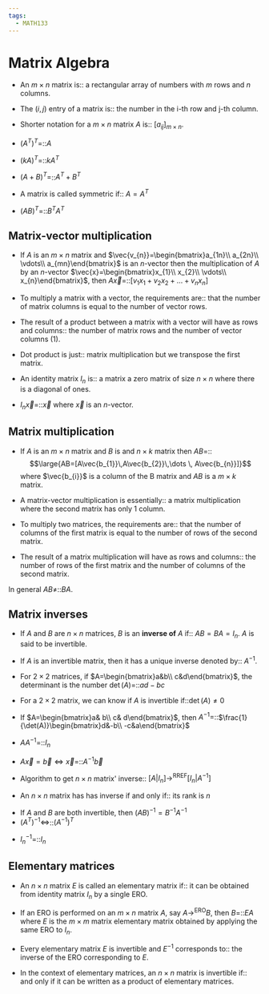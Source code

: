 ```yaml
---
tags:
  - MATH133
---
```


# Matrix Algebra

- An $m\times n$ matrix is:: a rectangular array of numbers with $m$ rows and $n$ columns.
<!--SR:!2025-04-02,138,290-->
- The $(i,j)$ entry of a matrix is:: the number in the i-th row and j-th column.
<!--SR:!2024-12-20,57,230-->
- Shorter notation for a $m\times n$ matrix $A$ is:: $[a_{ij}]_{m\times n}$.
<!--SR:!2025-02-14,94,250-->
- $(A^{T})^{T}=$::$A$
<!--SR:!2025-02-21,97,250-->
- $(kA)^{T}=$::$kA^{T}$
<!--SR:!2025-02-03,87,250-->
- $(A+B)^{T}=$::$A^{T}+B^{T}$
<!--SR:!2025-01-13,79,270-->
- A matrix is called symmetric if:: $A=A^{T}$
<!--SR:!2025-02-05,72,230-->
- $(AB)^{T}=$::$B^{T}A^{T}$
<!--SR:!2025-03-15,109,251-->

## Matrix-vector multiplication

- If $A$ is an $m\times n$ matrix and $\vec{v_{n}}=\begin{bmatrix}a_{1n}\\ a_{2n}\\ \vdots\\ a_{mn}\end{bmatrix}$ is an $n$-vector then the multiplication of $A$ by an $n$-vector $\vec{x}=\begin{bmatrix}x_{1}\\ x_{2}\\ \vdots\\ x_{n}\end{bmatrix}$, then $A\vec{x}=$::$[v_{1}x_{1}+v_{2}x_{2}+\dots+v_{n}x_{n}]$
<!--SR:!2024-12-14,21,230-->
- To multiply a matrix with a vector, the requirements are:: that the number of matrix columns is equal to the number of vector rows.
<!--SR:!2024-12-23,61,251-->
- The result of a product between a matrix with a vector will have as rows and columns:: the number of matrix rows and the number of vector columns (1).
<!--SR:!2025-04-05,129,271-->
- Dot product is just:: matrix multiplication but we transpose the first matrix.
<!--SR:!2024-12-21,59,251-->
- An identity matrix $I_{n}$ is:: a matrix a zero matrix of size $n\times n$ where there is a diagonal of ones.
<!--SR:!2024-12-18,57,251-->
- $I_{n}\vec{x}=$::$\vec{x}$ where $\vec{x}$ is an $n$-vector.
<!--SR:!2025-03-29,117,251-->

## Matrix multiplication

- If $A$ is an $m\times n$ matrix and $B$ is and $n\times k$ matrix then $AB=$::$$\large{AB=[A\vec{b_{1}}\,A\vec{b_{2}}\,\dots \, A\vec{b_{n}}]}$$ where $\vec{b_{i}}$ is a column of the B matrix and $AB$ is a $m\times k$ matrix.
<!--SR:!2025-03-30,117,251-->
- A matrix-vector multiplication is essentially:: a matrix multiplication where the second matrix has only 1 column.
<!--SR:!2024-12-12,59,271-->
- To multiply two matrices, the requirements are:: that the number of columns of the first matrix is equal to the number of rows of the second matrix.
<!--SR:!2025-02-12,89,251-->
- The result of a matrix multiplication will have as rows and columns:: the number of rows of the first matrix and the number of columns of the second matrix.
<!--SR:!2025-03-17,109,251-->

In general $AB\neq$::$BA$.
<!--SR:!2025-02-16,75,246-->

<!--SR:!2024-10-16,18,251-->

## Matrix inverses

- If $A$ and $B$ are $n\times n$ matrices, $B$ is an **inverse of** $A$ if:: $AB=BA=I_{n}$. $A$ is said to be invertible.
<!--SR:!2024-12-31,28,151-->
- If $A$ is an invertible matrix, then it has a unique inverse denoted by:: $A^{-1}$.
<!--SR:!2025-01-30,85,271-->
- For $2\times 2$ matrices, if $A=\begin{bmatrix}a&b\\ c&d\end{bmatrix}$, the determinant is the number $\det(A)=$::$ad-bc$
<!--SR:!2025-02-08,83,251-->
- For a $2\times 2$ matrix, we can know if $A$ is invertible if::$\det(A)\neq 0$
<!--SR:!2024-12-22,52,231-->
- If $A=\begin{bmatrix}a& b\\ c& d\end{bmatrix}$, then $A^{-1}=$::$\frac{1}{\det(A)}\begin{bmatrix}d&-b\\ -c&a\end{bmatrix}$
<!--SR:!2024-12-27,54,231-->
- $AA^{-1}=$::$I_{n}$
<!--SR:!2025-01-09,69,251-->
- $A\vec{x}=\vec{b}\iff\vec{x}=$::$A^{-1}\vec{b}$
<!--SR:!2025-02-01,79,251-->
- Algorithm to get $n\times n$ matrix' inverse:: $[A|I_{n}]\rightarrow^{\text{RREF}}[I_{n}|A^{-1}]$
<!--SR:!2024-12-25,59,251-->
- An $n\times n$ matrix has has inverse if and only if:: its rank is $n$
<!--SR:!2024-12-08,20,211-->
- If $A$ and $B$ are both invertible, then $(AB)^{-1}=B^{-1}A^{-1}$
- $(A^{T})^{-1}\iff$::$(A^{-1})^{T}$
<!--SR:!2025-04-02,117,251-->
- $I^{-1}_{n}=$::$I_{n}$
<!--SR:!2024-12-26,61,251-->

## Elementary matrices

- An $n\times n$ matrix $E$ is called an elementary matrix if:: it can be obtained from identity matrix $I_{n}$ by a single ERO.
<!--SR:!2024-12-23,38,230-->
- If an ERO is performed on an $m\times n$ matrix $A$, say $A\rightarrow^{\text{ERO}}B$, then $B=$::$EA$ where $E$ is the $m\times m$ matrix elementary matrix obtained by applying the same ERO to $I_{n}$.
<!--SR:!2025-01-07,51,210-->
- Every elementary matrix $E$ is invertible and $E^{-1}$ corresponds to:: the inverse of the ERO corresponding to $E$.
<!--SR:!2025-01-28,70,230-->
- In the context of elementary matrices, an $n\times n$ matrix is invertible if:: and only if it can be written as a product of elementary matrices.
<!--SR:!2025-02-12,70,210-->

